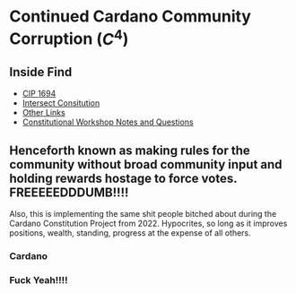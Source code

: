 # Continued Cardano Community Corruption ($C^4$)

## Inside Find
- [CIP 1694](https://github.com/st8tikratio/CCCC/blob/main/1694.md)
- [Intersect Consitution](https://github.com/st8tikratio/CCCC/blob/main/IntersectConstitution.md)
- [Other Links](https://github.com/st8tikratio/CCCC/blob/main/OtherLinks.md)
- [Constitutional Workshop Notes and Questions](https://github.com/st8tikratio/CCCC/blob/main/Constitutional%20Workshop%20Topics%20and%20Q's%20-%20Google%20Docs.pdf)

## Henceforth known as making rules for the community without broad community input and holding rewards hostage to force votes. FREEEEEDDDUMB!!!!

Also, this is implementing the same shit people bitched about during the Cardano Constitution Project from 2022. Hypocrites, so long as it improves positions, wealth, standing, progress at the expense of all others.

### Cardano
### Fuck Yeah!!!!
